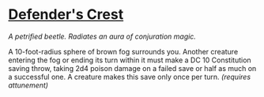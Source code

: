 # [Defender's Crest](https://hollowknight.wiki/w/Defender%27s_Crest)

*A petrified beetle. Radiates an aura of conjuration magic.*

A 10-foot-radius sphere of brown fog surrounds you. Another creature entering the fog or ending its turn within it must make a DC 10 Constitution saving throw, taking 2d4 poison damage on a failed save or half as much on a successful one. A creature makes this save only once per turn. *(requires attunement)*

